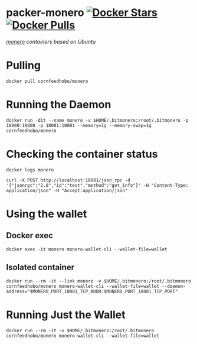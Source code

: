 packer-monero        [![Docker Stars](https://img.shields.io/docker/stars/cornfeedhobo/monero.svg)](https://hub.docker.com/r/cornfeedhobo/monero/)        [![Docker Pulls](https://img.shields.io/docker/pulls/cornfeedhobo/monero.svg)](https://hub.docker.com/r/cornfeedhobo/monero/)
================

*[monero](http://monero.org) containers based on Ubuntu*


# Pulling
    docker pull cornfeedhobo/monero

# Running the Daemon
    docker run -dit --name monero -v $HOME/.bitmonero:/root/.bitmonero -p 18080:18080 -p 18081:18081 --memory=1g --memory-swap=1g cornfeedhobo/monero

# Checking the container status
    docker logs monero

    curl -X POST http://localhost:18081/json_rpc -d '{"jsonrpc":"2.0","id":"test","method":"get_info"}' -H "Content-Type: application/json" -H "Accept:application/json"


# Using the wallet

## Docker exec
    docker exec -it monero monero-wallet-cli --wallet-file=wallet

## Isolated container
    docker run --rm -it --link monero -v $HOME/.bitmonero:/root/.bitmonero cornfeedhobo/monero monero-wallet-cli --wallet-file=wallet --daemon-address="$MONERO_PORT_18081_TCP_ADDR:$MONERO_PORT_18081_TCP_PORT"

# Running Just the Wallet
    docker run --rm -it -v $HOME/.bitmonero:/root/.bitmonero cornfeedhobo/monero monero-wallet-cli --wallet-file=wallet
